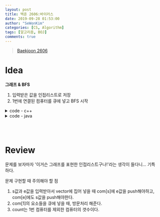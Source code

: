 ```yaml
---
layout: post
title: 백준 2606:바이러스
date: 2019-09-28 01:53:00
author: "SeWonKim"
categories: [CS, Algorithm]
tags: [알고리즘, BOJ]
comments: true
---
```


> [Baekjoon 2606](https://www.acmicpc.net/problem/2606)

# Idea

**그래프 & BFS**

1. 입력받은 값을 인접리스트로 저장
2. 1번에 연결된 컴퓨터를 큐에 넣고 BFS 시작

<details>
<summary>code - c++</summary>
<div markdown="1">

```cpp
#include <iostream>
#include <vector>
#include <queue>

using namespace std;

int main(void)
{
    int n, m;
    cin >> n >> m;

    vector<vector<int>> com(n + 1, vector<int>());
    while (m--)
    {
        int s, e;
        cin >> s >> e;
        com[s].push_back(e);
        com[e].push_back(s);
    }

    vector<int> d(n + 1, 0);
    queue<int> q;
    d[1] = 1;
    int count = 0;
    for (int i = 0; i < com[1].size(); i++)
    {
        q.push(com[1][i]);
        d[com[1][i]] = 1;
    }

    while (!q.empty())
    {
        int now = q.front();
        q.pop();
        count++;

        for (int i = 0; i < com[now].size(); i++)
        {
            int next = com[now][i];

            if (d[next] == 0)
            {
                d[next] = 1;
                q.push(next);
            }
        }
    }

    cout << count << endl;

    return 0;
}
```
</div>
</details>

<details>
<summary>code - java</summary>
<div markdown="1">

인접 행렬 & DFS로도 풀이 가능

```java
import java.io.BufferedReader;
import java.io.InputStreamReader;
import java.util.StringTokenizer;

public class Main {
	static int N, M, answer;
	static boolean[][] graph;
	static boolean[] dfsVisit;
	public static void main(String[] args) throws Exception {
		BufferedReader br = new BufferedReader(new InputStreamReader(System.in));
		N = Integer.parseInt(br.readLine());	// 컴퓨터 개수
		M = Integer.parseInt(br.readLine());	// 간선의 개수
		
		graph = new boolean[N+1][N+1];
		dfsVisit = new boolean[N+1];
		for(int i=0; i<M; i++) {
			StringTokenizer st = new StringTokenizer(br.readLine(), " ");
			int node1 = Integer.parseInt(st.nextToken());
			int node2 = Integer.parseInt(st.nextToken());
			graph[node1][node2] = true;
			graph[node2][node1] = true;
		}
		
		dfsVisit[1] = true;
		DFS(1);
		System.out.println(answer);
	}
	
	private static void DFS(int v) {
		for(int i=1; i<=N; i++) {
			if(graph[v][i] && !dfsVisit[i]) {
				dfsVisit[i] = true;
				DFS(i);
				answer++;
			}
		}
	}
}

```

</div>
</details>

&nbsp;  
&nbsp;

# Review

문제를 보자마자 '이거슨 그래프를 표현한 인접리스트구나!'라는 생각이 들다니... 기특하다.

문제 구현할 때 주의해야 할 점

1. s값과 e값을 입력받아서 vector에 집어 넣을 때 com[s]에 e값을 push해야하고, com[e]에도 s값을 push해야한다.
2. com[1]의 요소들을 큐에 넣을 때, 방문처리 해준다.
3. count는 1번 컴퓨터를 제외한 컴퓨터의 갯수이다.
